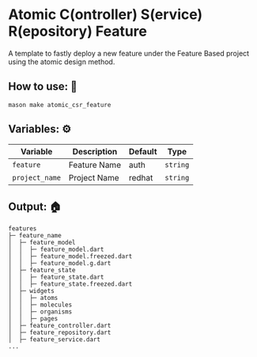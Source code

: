 # Atomic C(ontroller) S(ervice) R(epository) Feature

A template to fastly deploy a new feature under the Feature Based project using the atomic design method.

## How to use: 🧾

```
mason make atomic_csr_feature
```

## Variables: ⚙️

| Variable               | Description                     | Default     | Type     |
| ---------------------- | ------------------------------- | ----------- | -------- |
| `feature` | Feature Name | auth | `string` |
| `project_name` | Project Name | redhat | `string` |

## Output: 🏠
```
features
├─ feature_name
│  ├─ feature_model
│  │  ├─ feature_model.dart
│  │  ├─ feature_model.freezed.dart
│  │  ├─ feature_model.g.dart
│  ├─ feature_state
│  │  ├─ feature_state.dart
│  │  ├─ feature_state.freezed.dart
│  ├─ widgets
│  │  ├─ atoms
│  │  ├─ molecules
│  │  ├─ organisms
│  │  ├─ pages
│  ├─ feature_controller.dart
│  ├─ feature_repository.dart
│  ├─ feature_service.dart
...
```
